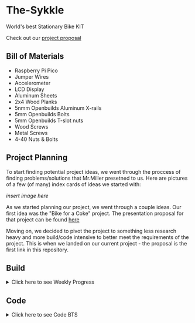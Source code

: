 # The-Sykkle
World's best Stationary Bike KIT


Check out our [project proposal](https://docs.google.com/presentation/d/1oGuyexTfXZ76zOdR2cW2udPQ9dTwL28PTwHlfhq9di8/edit?usp=sharing)

## Bill of Materials

 - Raspberry Pi Pico
 - Jumper Wires
 - Accelerometer
 - LCD Display
 - Aluminum Sheets
 - 2x4 Wood Planks
 - 5nmm Openbuilds Aluminum X-rails
 - 5mm Openbuilds Bolts
 - 5mm Openbuilds T-slot nuts
 - Wood Screws
 - Metal Screws
 - 4-40 Nuts & Bolts


## Project Planning

To start finding potential project ideas, we went through the proccess of finding problems/solutions that Mr.Miller presetned to us. Here are pictures of a few (of many) index cards of ideas we started with:

*insert image here*

As we started planning our project, we went through a couple ideas. Our first idea was the "Bike for a Coke" project. The presentation proposal for that project can be found [here](https://docs.google.com/presentation/d/1410jdZUBJ9_wcopdnr9YwcTXYcxyng96646APRgzr80/edit?usp=sharing)

Moving on, we decided to pivot the project to something less research heavy and more build/code intensive to better meet the requirements of the project. This is when we landed on our current project - the proposal is the first link in this repository. 

## Build
<details>
<summary>Click here to see Weekly Progress</summary>

### Week 12

#### What we accompished/discovered

This week we focused on refining our design/sketches. We finished an onshape design for the main back piece of our project, as well as a prototype for the front piece. We also made sketches for these pieces which will act as a blue print once we start building. We also contacted our UVA Mentor, Nicholas, to schedule a meeting and mull over ideas. We decided the frame design we are going with, and our design for the front attatchment piece. 

One issue we've ran into is how we will secure the front wheel of our bike in a stable and efficent fasion. Originally we had the idea to use a spring powered snap fit device to hold in the wheel, but Mr. Miller helped us realize this wouldn't work well because any movement of the bike would destablilize this. We also thought about a screw powered tightening device, but this also seemed like excsessive hassle. We landed on a design involving a 3 3D printed piece's that will hold different bike tire sizes with a perepidicular wall that will have a slot for the bike wheels. 

One thing that went well was our brainstorming. We were able to finalize a desgin that will allow us to build our protoytype next week. We struggled with staying on task 100% of the time,

<img src="Images/FrontPiece.PNG" alt="FrontPiece" width="300">
(Front Piece)

<img src="Images/Backpiece.PNG" alt="BackPiece" width="300">
(Back Piece)


#### Future plans

Next week we plan to start building our prototype. We will build the frame of the back piece out of wood, 3D print the neccesary parts of the front piece, and then build the front pieces frame out of wood. We intend to finsish this intial protype next week, and move onto building the generator piece of our project. 

### Week 13

#### What we accompished/discovered

This week was solely spent on developing our protoype. We used our skethches and CAD design to guide us in building the back peice of the frame. We initially ran into problems getting the neccesary 45 degree angle, but with the help of the swiveling chop saw, we got it . We built each side of the back frame indiviudally, and added a middle suppot beam that wasn't in our drawings, because it needed significantly more support than we forsaw. Below is 1/2 of the frame we built.

One thing that went well was our building and improvising. We realized that there would be to much stress on the middle of our frame, and we quickly thought of and built an effective solution. One thing we could do better is efficent buidling.

<img src="Images/BackFrame.png" alt="BackFrame" width="300">
(Back Frame)



#### Future plans

Next week we are going to assemble the back frame, and test it with the bike. Ideally we will also print out the front peice and start that construction. Our major goal is to have a finalized prototype before Christmas break. 

### Week 14

#### What we accompished/discovered

This week we initially focused on finalizing our back frame. Unfortuantately the bar that went through the back peice and the bike itself was made out of aluminum, and with testing, we discovered that it was not even close enough to strong enough. It bent in half as soon as I (Callan, heavier than Shrey) sat on the bike. This is not good as we want the bike to be able to hold someone up to 250 lbs, and I weight 175. To solve this problem, we went to Martins hardware and got a steel rod, that should be stronger. 


<img src="Images/IMG_7814_(1).jpg" alt="FrontPiece" width="300">



#### Future plans

Next week we plan to start building our prototype. We will build the frame of the back piece out of wood, 3D print the neccesary parts of the front piece, and then build the front pieces frame out of wood. We intend to finsish this intial protype next week, and move onto building the generator piece of our project. 

### Week 15

#### What we accompished/discovered

This week we initially focused on finalizing our back frame. Unfortuantately 
<img src="Images/FrontPiece.PNG" alt="FrontPiece" width="300">
(Front Piece)

<img src="Images/Backpiece.PNG" alt="BackPiece" width="300">
(Back Piece)


#### Future plans

Next week we plan to start building our prototype. We will build the frame of the back piece out of wood, 3D print the neccesary parts of the front piece, and then build the front pieces frame out of wood. We intend to finsish this intial protype next week, and move onto building the generator piece of our project. 

### 2/5 - 2/9

#### What we accomplished/discovered

This week was really work heavy. We both just kept working on the app and the frame for the bike. We did some weight testing on the steel rod we bought and it seems that it will be able to hold up. For the app, I referenced ChatGPT for some starter Xcode for bluetooth, but it really didn't get me anywhere. I was mainly just reasearching a lot on how to get bluetooth compatibility with my app. 

#### Future plans

Build is looking good for next week, and code has hiut a slight roadblock, but hopefully will recover soon. More work to come!

### 2/12 - 2/16

#### What we accomplished/discovered

This was a slighlty different weeks because we had french excahnge students, so we spent a little time off the project to show them around. On our block day, we both were absent so we weren't able to accomplish anything. On Thursday, we had a Zoom with Nicholas and talked about some problems I was having on the app development. He gave us some thoguhts and also sent a few links over that I could reference too. On Friday, we had an Aerospace Engineer talk to the class so once again, we weren't able to work on our project. 

#### Future plans

Unfortuneatly, this week was (almost) completely unproductive due to the events that came up throughout. Next week we hope to hit the ground running again and make some more progress on the bluetooth aspect of the app, along with a finalzed frame.

### 2/19 - 2/23

#### What we accomplished/discovered

This week on Tueday Nicholas came into the Lab to meet with us and discuss where we're at. On the code side, he ws able to help a lot with explaining how to progress with the app, and new ways to test it. I learned of some new sources and functions I could use (whic is iwhere I was struggling). I also learned that I could use my own iPhone to connect as the simulator on Xcode so I could actually test the bluetooth. For build, we did some weight testing on the new steel rod we got and our finished prototype...and it broke. So we decided that we'll try and suspend the bike from elsewhere rather than trying to sitch out the rod. 

#### Future plans

We need to keep working on our app and also find another way to suspend the bike. These would be the main goals for the upcoming weeks.

### 2/26 - 3/1

#### What we accomplished/discovered

This was a pretty good week in terms of what we accomplished. We found that supporting the bike on the rods around the wheels is much more structurally sound and reliable than our previous ideas. We decided to go with clamps to hold it out, and so we designed them in Onshape to be cut out of aluminum (water jet). I laser cut the pieces first to make sure that they fit how we want, and we'll get to the cutting next week. Unfortunately, our block day (in which we were going to waterjet and hopefully test some) got cut short due to an assembly so we had less time this week.

#### Future plans

We want to waterjet the clamps next week and figure out attachments. We also need to come up with a more structually sound prototype for the frame, for which we are considering the metal bars.

### 3/1 - 3/8

#### What we accomplished/discovered

This week we worked on finalizg the clamps. To do this we cut 8 clamps using the waterjet. This will allow us to have four points of contanct, two on each side, to keep the bike secure. We drilled holes on the end of clamps to put a screw in. This will tighten the clamps around the frame of the bike and keep it secure. We started a little bit on attatching the clamps to the pre-existing frame we have.

#### Future plans 

Next week we plan on finalizing our frame. To do this we will need to find an efficent way to attatch the clamps to the frame securely. The obstacle in this is that the frame is shaped like a triangle, and the bike frame is also angeled, so we will need build an extra piece so that the angles match up and clamp can fit seamlessly. 

### 3/8 - 3/15

#### What we accomplished/discovered

This week we made a big discovery and shift. We realized that the frame we made, that was constructed with wood, is too unstable to ever hold up a bike, even with the clamps. This is because it not only has to hold up the bike, and it's rider, but also the force the rider put's into the bike. This just isn't feasible with a wood frame. So we shifted to making a new frame out of metal. This week we just focused on making drawings for this frame and doing the inital designs. We finalized a design that follows the same principles of our old frame, just made out of metal. 

#### Future plans 

In the future we will start constructing, and hopefully finish building the metal frame. We will then attatch the clamps and hopefully have a very stable frame for the bike to sit on. We will also continue to work on the coding for our project. 

### 3/15 - 3/23

#### What we accomplished/discovered

This week we hyperfocused on constructing the frame. The first step in this process was getting the bottom piece ready. The bottom peice was a metal rail, which we deemed sturdy enough to hold the bike. We had this rail in the lab, but it was too long, so firstly we had to cut two pieces to the right length. This presented a problem as we don't have any electric saws to cut the metal with. We decided to do it by hand, which was very inefficent and we were only able to finish correctly sizing one of the two metal pieces.

#### Future plans 

In the future we will finish cutting out the other base piece. Then we will work on building the rest of the frame. Shrey will also continue to work on the code

</details>

## Code

<details>
<summary>Click here to see Code BTS</summary>

### Project Story

The code of the project will mainly revolve around the various sensors that we will attach to provide rider metrics. We initially started with the idea to display basic speed values, acceleration, and possibly calories burnt. 

Here's code that displays those items (excluding calories) on our Serial Monitor. We also hooked up an LCD screen and code some basics out.

```python

import board
import time
import touchio
from lcd.lcd import LCD#LCD
from lcd.i2c_pcf8574_interface import I2CPCF8574Interface
import adafruit_mpu6050
import busio


sda_pin = board.GP14
scl_pin = board.GP15
i2c_1 = busio.I2C(scl_pin, sda_pin)

mpu = adafruit_mpu6050.MPU6050(i2c_1)

sda_pin_0 = board.GP10
scl_pin_0 = board.GP11
i2c_0 = busio.I2C(scl_pin_0, sda_pin_0)

# get and i2c object
# some LCDs are 0x3f... some are 0x27.
lcd = LCD(I2CPCF8574Interface(i2c_0, 0x27), num_rows=2, num_cols=16)


while True:

    print(f"x = {mpu.acceleration[0]}, y = { mpu.acceleration[1]}, z = {mpu.acceleration[2]}")
    lcd.print(f"x = {mpu.acceleration[0]}, y = { mpu.acceleration[1]}, z = {mpu.acceleration[2]}")


```

BIG TWIST:

We decided to have a key differecial in our project, which was to add a bluetooth app. Instead of adding a built-in screen to the bike, we will allow users to connect their phone through an app to the bike, allowing them to display all the rider metrics on their personal device for ease and cutting down costs of the bike. This decision was inspired by our mentor Nicholas and sounded like a great idea. 

First, I decided to try and use Xcode to develop this app.

Problems I ran into:

- Absolutely NO current documentation on combining Pico hardware with Apple Xcode Environment
- Current Bluetooth docs are very outdated for the new versions I was mandated to install
- Not only did I have to figure out how to connect the hardware through bluetooth, I also had to learn all the display coding functions on Xcode as I couldn't develop all of the app on one screen
- Switching pages was a problem to navigate around the "button" and "direct" classes

In the end, I made the decision to switch off from Xcode and pivot to another medium of bluetooth communication. Here is a snippet of all our Xcode before the switch:

<img src="Images/xcode1.PNG" alt="FrontPiece" width="300">

<img src="Images/xcode2.PNG" alt="FrontPiece" width="300">




#### Potential Materials

1. Raspberry Pi Pico
2. HC-05 Bluetooth Module
3. Phone + App (TBD)
4. Other sensors TBD


</details>



